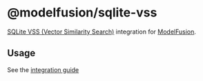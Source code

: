# @modelfusion/sqlite-vss

[SQLite VSS (Vector Similarity Search)](https://github.com/asg017/sqlite-vss) integration for [ModelFusion](https://github.com/lgrammel/modelfusion).

## Usage

See the [integration guide](https://modelfusion.dev/integration/vector-index/sqlite-vss)
